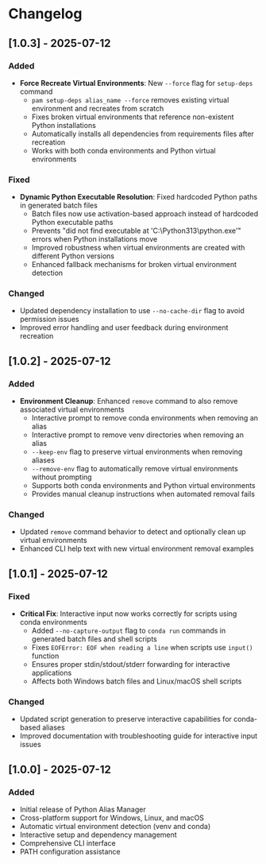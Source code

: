 # Changelog

## [1.0.3] - 2025-07-12

### Added

- **Force Recreate Virtual Environments**: New `--force` flag for `setup-deps` command
  - `pam setup-deps alias_name --force` removes existing virtual environment and recreates from scratch
  - Fixes broken virtual environments that reference non-existent Python installations
  - Automatically installs all dependencies from requirements files after recreation
  - Works with both conda environments and Python virtual environments

### Fixed

- **Dynamic Python Executable Resolution**: Fixed hardcoded Python paths in generated batch files
  - Batch files now use activation-based approach instead of hardcoded Python executable paths
  - Prevents "did not find executable at 'C:\Python313\python.exe'" errors when Python installations move
  - Improved robustness when virtual environments are created with different Python versions
  - Enhanced fallback mechanisms for broken virtual environment detection

### Changed

- Updated dependency installation to use `--no-cache-dir` flag to avoid permission issues
- Improved error handling and user feedback during environment recreation

## [1.0.2] - 2025-07-12

### Added

- **Environment Cleanup**: Enhanced `remove` command to also remove associated virtual environments
  - Interactive prompt to remove conda environments when removing an alias
  - Interactive prompt to remove venv directories when removing an alias
  - `--keep-env` flag to preserve virtual environments when removing aliases
  - `--remove-env` flag to automatically remove virtual environments without prompting
  - Supports both conda environments and Python virtual environments
  - Provides manual cleanup instructions when automated removal fails

### Changed

- Updated `remove` command behavior to detect and optionally clean up virtual environments
- Enhanced CLI help text with new virtual environment removal examples

## [1.0.1] - 2025-07-12

### Fixed

- **Critical Fix**: Interactive input now works correctly for scripts using conda environments
  - Added `--no-capture-output` flag to `conda run` commands in generated batch files and shell scripts
  - Fixes `EOFError: EOF when reading a line` when scripts use `input()` function
  - Ensures proper stdin/stdout/stderr forwarding for interactive applications
  - Affects both Windows batch files and Linux/macOS shell scripts

### Changed

- Updated script generation to preserve interactive capabilities for conda-based aliases
- Improved documentation with troubleshooting guide for interactive input issues

## [1.0.0] - 2025-07-12

### Added

- Initial release of Python Alias Manager
- Cross-platform support for Windows, Linux, and macOS
- Automatic virtual environment detection (venv and conda)
- Interactive setup and dependency management
- Comprehensive CLI interface
- PATH configuration assistance
